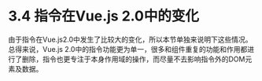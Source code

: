<!--
 * @Author: zhanglingdi
 * @Date: 2019-12-04 10:17:59
 * @Email: 980583728@qq.com
 * @Company: Sinovatio
 * @version: v0.0.1
 * @LastEditors: zhanglingdi
 * @LastEditTime: 2019-12-04 10:18:44
 * @Description: test
 -->
# 3.4 指令在Vue.js 2.0中的变化

由于指令在Vue.js2.0中发生了比较大的变化，所以本节单独来说明下这些情况。总得来说，Vue.js 2.0中的指令功能更为单一，很多和组件重复的功能和作用都进行了删除，指令也更专注于本身作用域的操作，而尽量不去影响指令外的DOM元素及数据。